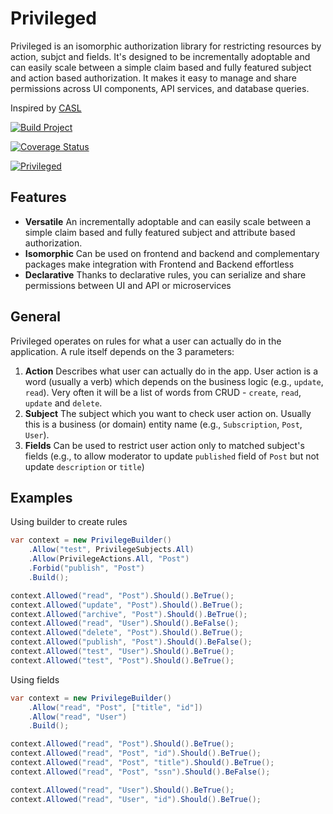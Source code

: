 # Privileged

Privileged is an isomorphic authorization library for restricting resources by action, subjct and fields. 
It's designed to be incrementally adoptable and can easily scale between a simple claim based and fully featured 
subject and action based authorization. It makes it easy to manage and share permissions across UI components, 
API services, and database queries.

Inspired by [CASL](https://github.com/stalniy/casl)

[![Build Project](https://github.com/loresoft/Privileged/actions/workflows/dotnet.yml/badge.svg)](https://github.com/loresoft/Privileged/actions/workflows/dotnet.yml)

[![Coverage Status](https://coveralls.io/repos/github/loresoft/Privileged/badge.svg?branch=main)](https://coveralls.io/github/loresoft/Privileged?branch=main)

[![Privileged](https://img.shields.io/nuget/v/Privileged.svg)](https://www.nuget.org/packages/Privileged/)
                                                                                                                                
## Features

* **Versatile** An incrementally adoptable and can easily scale between a simple claim based and fully featured subject and attribute based authorization.
* **Isomorphic** Can be used on frontend and backend and complementary packages make integration with Frontend and Backend effortless
* **Declarative** Thanks to declarative rules, you can serialize and share permissions between UI and API or microservices

## General

Privileged operates on rules for what a user can actually do in the application. A rule itself depends on the 3 parameters:

1. **Action**  Describes what user can actually do in the app. User action is a word (usually a verb) which depends on the business logic (e.g., `update`, `read`). Very often it will be a list of words from CRUD - `create`, `read`, `update` and `delete`.
2. **Subject**  The subject which you want to check user action on. Usually this is a business (or domain) entity name (e.g., `Subscription`, `Post`, `User`).
3. **Fields**  Can be used to restrict user action only to matched subject's fields (e.g., to allow moderator to update `published` field of `Post` but not update `description` or `title`)

## Examples

Using builder to create rules

```c#
var context = new PrivilegeBuilder()
    .Allow("test", PrivilegeSubjects.All)
    .Allow(PrivilegeActions.All, "Post")
    .Forbid("publish", "Post")
    .Build();

context.Allowed("read", "Post").Should().BeTrue();
context.Allowed("update", "Post").Should().BeTrue();
context.Allowed("archive", "Post").Should().BeTrue();
context.Allowed("read", "User").Should().BeFalse();
context.Allowed("delete", "Post").Should().BeTrue();
context.Allowed("publish", "Post").Should().BeFalse();
context.Allowed("test", "User").Should().BeTrue();
context.Allowed("test", "Post").Should().BeTrue();
```

Using fields

```c#
var context = new PrivilegeBuilder()
    .Allow("read", "Post", ["title", "id"])
    .Allow("read", "User")
    .Build();

context.Allowed("read", "Post").Should().BeTrue();
context.Allowed("read", "Post", "id").Should().BeTrue();
context.Allowed("read", "Post", "title").Should().BeTrue();
context.Allowed("read", "Post", "ssn").Should().BeFalse();

context.Allowed("read", "User").Should().BeTrue();
context.Allowed("read", "User", "id").Should().BeTrue();
```
